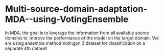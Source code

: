 # Multi-source-domain-adaptation-MDA--using-VotingEnsemble
In MDA, the goal is to leverage the information from all available source domains to improve the performance of the model on the target domain. We are using ensemble method Votingon 3 dataset for classification on a separate 4th dataset
